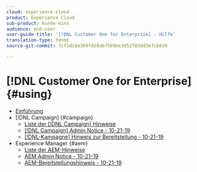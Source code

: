```yaml
---
cloud: experience-cloud
product: Experience Cloud
sub-product: Kunde eins
audience: end-user
user-guide-title: '[!DNL Customer One for Enterprise] - Hilfe'
translation-type: tm+mt
source-git-commit: 7cf1dc6e369fd28ab7569ee3d52f03dd3e7cb639

---
```



# [!DNL Customer One for Enterprise] {#using}

+ [Einführung](home.md)
+ [!DNL Campaign] {#campaign}
   + [Liste der [!DNL Campaign] Hinweise](campaign-list.md)
   + [[!DNL Campaign] Admin Notice - 10-21-19](campaign-admin.md)
   + [[!DNL-Kampagne] Hinweis zur Bereitstellung - 10-21-19](campaign-deploy.md)
+ Experience Manager {#aem}
   + [Liste der AEM-Hinweise](aem-list.md)
   + [AEM Admin Notice - 10-21-19](aem-admin.md)
   + [AEM-Bereitstellungshinweis - 10-21-19](aem-deploy.md)
